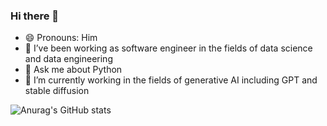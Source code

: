 ### Hi there 👋

<!--
**LivingInABubble/LivingInABubble** is a ✨ _special_ ✨ repository because its `README.md` (this file) appears on your GitHub profile.

Here are some ideas to get you started:

- ⚡ Fun fact: ...
- 🤔 I’m looking for help with ...
- 👯 I’m looking to collaborate on ...
- 📫 How to reach me: +1 ‪(669) 244-6355‬

[![Top Langs](https://github-readme-stats.vercel.app/api/top-langs/?username=LivingInABubble&layout=compact)](https://github.com/anuraghazra/github-readme-stats)
-->

- 😄 Pronouns: Him
- 🔭 I’ve been working as software engineer in the fields of data science and data engineering
- 💬 Ask me about Python
- 🌱 I’m currently working in the fields of generative AI including GPT and stable diffusion

![Anurag's GitHub stats](https://github-readme-stats.vercel.app/api?username=SnoopyDevelops&count_private=true&show_icons=true&theme=radical)
